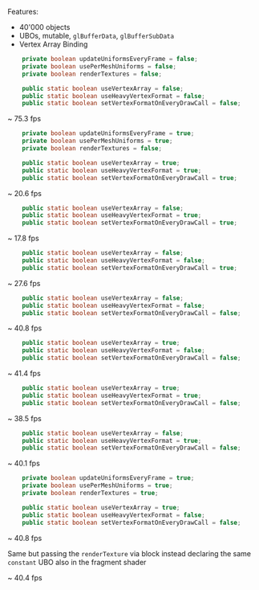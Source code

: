 Features:

- 40'000 objects
- UBOs, mutable, `glBufferData`, `glBufferSubData`
- Vertex Array Binding

```java
    private boolean updateUniformsEveryFrame = false;
    private boolean usePerMeshUniforms = false;
    private boolean renderTextures = false;

    public static boolean useVertexArray = false;
    public static boolean useHeavyVertexFormat = false;
    public static boolean setVertexFormatOnEveryDrawCall = false;
```

~ 75.3 fps

```java
    private boolean updateUniformsEveryFrame = true;
    private boolean usePerMeshUniforms = true;
    private boolean renderTextures = false;
```

```java
    public static boolean useVertexArray = true;
    public static boolean useHeavyVertexFormat = true;
    public static boolean setVertexFormatOnEveryDrawCall = true;
```

~ 20.6 fps

```java
    public static boolean useVertexArray = false;
    public static boolean useHeavyVertexFormat = true;
    public static boolean setVertexFormatOnEveryDrawCall = true;
```

~ 17.8 fps

```java
    public static boolean useVertexArray = false;
    public static boolean useHeavyVertexFormat = false;
    public static boolean setVertexFormatOnEveryDrawCall = true;
```

~ 27.6 fps

```java
    public static boolean useVertexArray = false;
    public static boolean useHeavyVertexFormat = false;
    public static boolean setVertexFormatOnEveryDrawCall = false;
```

~ 40.8 fps

```java
    public static boolean useVertexArray = true;
    public static boolean useHeavyVertexFormat = false;
    public static boolean setVertexFormatOnEveryDrawCall = false;
```

~ 41.4 fps

```java
    public static boolean useVertexArray = true;
    public static boolean useHeavyVertexFormat = true;
    public static boolean setVertexFormatOnEveryDrawCall = false;
```

~ 38.5 fps

```java
    public static boolean useVertexArray = false;
    public static boolean useHeavyVertexFormat = true;
    public static boolean setVertexFormatOnEveryDrawCall = false;
```

~ 40.1 fps

```java
    private boolean updateUniformsEveryFrame = true;
    private boolean usePerMeshUniforms = true;
    private boolean renderTextures = true;

    public static boolean useVertexArray = true;
    public static boolean useHeavyVertexFormat = false;
    public static boolean setVertexFormatOnEveryDrawCall = false;
```

~ 40.8 fps

Same but passing the `renderTexture` via block instead declaring the same `constant` UBO also in the fragment shader

~ 40.4 fps

